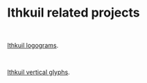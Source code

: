 # Ithkuil related projects

<br/>

[Ithkuil logograms](https://github.com/EngAvr/Ithkuil/blob/master/Ver_01_CircleStyle/readme.md "Ithkuil logograms").


<br/>

[Ithkuil vertical glyphs](https://github.com/EngAvr/Ithkuil/blob/master/Ver_02_VerticalTripod/Readme.md "Ithkuil vertical glyphs").

